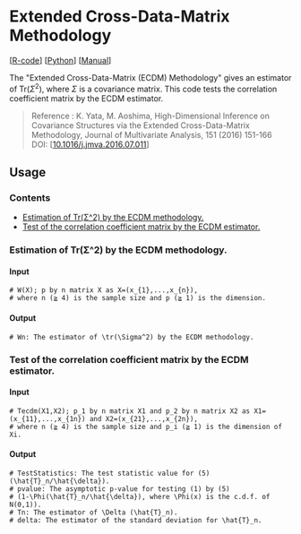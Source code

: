 # **Extended Cross-Data-Matrix Methodology**<!-- omit in toc -->
   [[R-code](ECDM.r)] [[Python](ECDM.py)] [[Manual](ECDM.pdf)]

   The "Extended Cross-Data-Matrix (ECDM) Methodology" gives an estimator of $\mathrm{Tr}(\Sigma^2)$, where $\Sigma$ is a  covariance matrix. This code tests the correlation coefficient matrix by the ECDM estimator.
   
   >   Reference : K. Yata, M. Aoshima, High-Dimensional Inference on Covariance Structures via the Extended Cross-Data-Matrix Methodology, Journal of Multivariate Analysis, 151 (2016) 151-166  
      DOI: [[10.1016/j.jmva.2016.07.011](https://www.sciencedirect.com/science/article/pii/S0047259X16300550)]

## Usage<!-- omit in toc -->

### Contents<!-- omit in toc -->
- [Estimation of Tr(Σ^2) by the ECDM methodology.](#estimation-of-trς2-by-the-ecdm-methodology)
- [Test of the correlation coefficient matrix by the ECDM estimator.](#test-of-the-correlation-coefficient-matrix-by-the-ecdm-estimator)


### Estimation of Tr(Σ^2) by the ECDM methodology.
#### Input<!-- omit in toc -->
```{r}
# W(X); p by n matrix X as X=(x_{1},...,x_{n}), 
# where n (≧ 4) is the sample size and p (≧ 1) is the dimension.
```
#### Output<!-- omit in toc -->
```{r}
# Wn: The estimator of \tr(\Sigma^2) by the ECDM methodology.
```

### Test of the correlation coefficient matrix by the ECDM estimator. 
#### Input<!-- omit in toc -->
```{r} 
# Tecdm(X1,X2); p_1 by n matrix X1 and p_2 by n matrix X2 as X1=(x_{11},...,x_{1n}) and X2=(x_{21},...,x_{2n}), 
# where n (≧ 4) is the sample size and p_i (≧ 1) is the dimension of Xi.
```
#### Output<!-- omit in toc -->
```{r}
# TestStatistics: The test statistic value for (5) (\hat{T}_n/\hat{\delta}).
# pvalue: The asymptotic p-value for testing (1) by (5) 
# (1-\Phi(\hat{T}_n/\hat{\delta}), where \Phi(x) is the c.d.f. of N(0,1)).
# Tn: The estimator of \Delta (\hat{T}_n).
# delta: The estimator of the standard deviation for \hat{T}_n. 
```